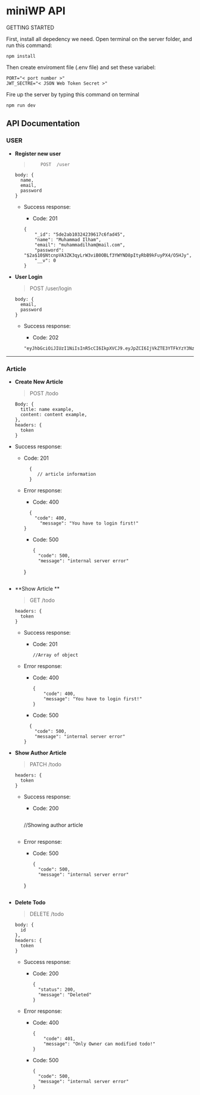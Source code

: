 # miniWP API

GETTING STARTED

First, install all depedency we need. Open terminal on the server folder, and run this command:

```
npm install
```

Then create enviroment file (.env file) and set these variabel:

```
PORT="< port number >"
JWT_SECTRE="< JSON Web Token Secret >"
```

Fire up the server by typing this command on terminal

```
npm run dev
```



## API Documentation

### USER

* **Register new user**

  > 		POST  /user

  ```
  body: {
  	name,
  	email,
  	password
  }
  ```

  * Success response:

    * Code: 201

    ```
    {
        "_id": "5de2ab10324239617c6fad45",
        "name": "Muhammad Ilham",
        "email": "muhammadilham@mail.com",
        "password": "$2a$10$NtcnpVA3ZK3qyLrW3viB0OBLf3YWYND8pItyRbB9kFuyPX4/O5HJy",
        "__v": 0
    }
    ```

* **User Login**

  > POST /user/login

  ```
  body: {
  	email, 
  	password
  }
  ```

  * Success response: 

    * Code: 202

    ```
    "eyJhbGciOiJIUzI1NiIsInR5cCI6IkpXVCJ9.eyJpZCI6IjVkZTE3YTFkYzY3Nzc0MmJiZTI3YjExZCIsIm5hbWUiOiJNdWhhbW1hZCBJbGhhbSIsImlhdCI6MTU3NTEzNjMzN30.JaFSEFYDwX7i1X1oPihlkTqn0wSkOhayeQYsMJflJBA"
    ```





---

### Article

* **Create New Article**

  > POST /todo

  ```
  Body: {
  	title: name example,
  	content: content example,
  },
  headers: {
  	token
  }
  ```
  
* Success response: 
  
  * Code: 201
  
    ```
      {
         // article information
      }
      ```
      
      
    
  * Error response:
  
    * Code: 400
  
    ```
      {
        "code": 400,
          "message": "You have to login first!"
    }
      ```

    * Code: 500
  
      ```
      {
      	"code": 500,
      	"message": "internal server error"
    }
      ```

* **Show Article **

  > GET /todo

  ```
  headers: {
  	token
  }
  ```

  * Success response: 

    * Code: 201

      ```
      //Array of object
      ```
    
  * Error response:
  
    * Code: 400
  
      ```
      {
          "code": 400,
          "message": "You have to login first!"
      }
      ```
  
    * Code: 500
  
    ```
      {
    	"code": 500,
      	"message": "internal server error"
    }
      ```
  
* **Show Author Article**

  > PATCH /todo

  ```
  headers: {
  	token
  }
  ```
  
  * Success response:
  
    * Code: 200

      ```
    //Showing author article
      ```
  
  * Error response:
  
    * Code: 500
  
      ```
      {
    	"code": 500,
      	"message": "internal server error"
    }
      ```

* **Delete Todo**

  > DELETE /todo

  ```
  body: {
  	id
  },
  headers: {
  	token
  }
  ```

  * Success response:

    * Code: 200

      ```
      {
      	"status": 200,
      	"message": "Deleted"
      }
      ```

  * Error response:

    * Code: 400

      ```
      {
          "code": 401,
          "message": "Only Owner can modified todo!"
      }
      ```

    * Code: 500

      ```
      {
      	"code": 500,
      	"message": "internal server error"
      }
      ```

  